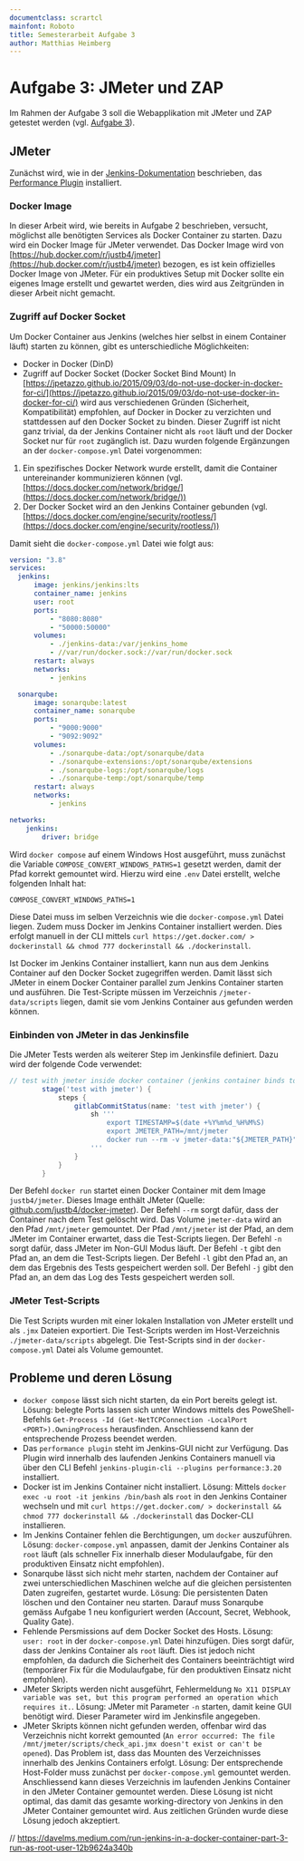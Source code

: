 ```yaml
---
documentclass: scrartcl
mainfont: Roboto
title: Semesterarbeit Aufgabe 3
author: Matthias Heimberg
---
```


# Aufgabe 3: JMeter und ZAP

Im Rahmen der Aufgabe 3 soll die Webapplikation mit JMeter und ZAP getestet werden (vgl. [Aufgabe 3](https://moodle.ffhs.ch/mod/assign/view.php?id=4133081)).

## JMeter
Zunächst wird, wie in der [Jenkins-Dokumentation](https://www.jenkins.io/doc/book/using/using-jmeter-with-jenkins/) beschrieben, das [Performance Plugin](https://plugins.jenkins.io/performance) installiert. 
### Docker Image
In dieser Arbeit wird, wie bereits in Aufgabe 2 beschrieben, versucht, möglichst alle benötigten Services als Docker Container zu starten. Dazu wird ein Docker Image für JMeter verwendet. Das Docker Image wird von [https://hub.docker.com/r/justb4/jmeter](https://hub.docker.com/r/justb4/jmeter) bezogen, es ist kein offizielles Docker Image von JMeter. Für ein produktives Setup mit Docker sollte ein eigenes Image erstellt und gewartet werden, dies wird aus Zeitgründen in dieser Arbeit nicht gemacht. 

### Zugriff auf Docker Socket
Um Docker Container aus Jenkins (welches hier selbst in einem Container läuft) starten zu können, gibt es unterschiedliche Möglichkeiten:
- Docker in Docker (DinD)
- Zugriff auf Docker Socket (Docker Socket Bind Mount)
In [https://jpetazzo.github.io/2015/09/03/do-not-use-docker-in-docker-for-ci/](https://jpetazzo.github.io/2015/09/03/do-not-use-docker-in-docker-for-ci/) wird aus verschiedenen Gründen (Sicherheit, Kompatibilität) empfohlen, auf Docker in Docker zu verzichten und stattdessen auf den Docker Socket zu binden. Dieser Zugriff ist nicht ganz trivial, da der Jenkins Container nicht als `root` läuft und der Docker Socket nur für `root` zugänglich ist. Dazu wurden folgende Ergänzungen an der `docker-compose.yml` Datei vorgenommen:
1. Ein spezifisches Docker Network wurde erstellt, damit die Container untereinander kommunizieren können (vgl. [https://docs.docker.com/network/bridge/](https://docs.docker.com/network/bridge/))
2. Der Docker Socket wird an den Jenkins Container gebunden (vgl. [https://docs.docker.com/engine/security/rootless/](https://docs.docker.com/engine/security/rootless/))

Damit sieht die `docker-compose.yml` Datei wie folgt aus:
```yaml
version: "3.8"
services:
  jenkins:
      image: jenkins/jenkins:lts
      container_name: jenkins
      user: root
      ports:
          - "8080:8080"
          - "50000:50000"
      volumes:
          - ./jenkins-data:/var/jenkins_home
          - //var/run/docker.sock://var/run/docker.sock
      restart: always
      networks:
          - jenkins

  sonarqube:
      image: sonarqube:latest
      container_name: sonarqube
      ports:
          - "9000:9000"
          - "9092:9092"
      volumes:
          - ./sonarqube-data:/opt/sonarqube/data
          - ./sonarqube-extensions:/opt/sonarqube/extensions
          - ./sonarqube-logs:/opt/sonarqube/logs
          - ./sonarqube-temp:/opt/sonarqube/temp
      restart: always
      networks:
          - jenkins

networks:
    jenkins:
        driver: bridge
```
Wird `docker compose` auf einem Windows Host ausgeführt, muss zunächst die Variable `COMPOSE_CONVERT_WINDOWS_PATHS=1` gesetzt werden, damit der Pfad korrekt gemountet wird. Hierzu wird eine `.env` Datei erstellt, welche folgenden Inhalt hat:
```env
COMPOSE_CONVERT_WINDOWS_PATHS=1
```
Diese Datei muss im selben Verzeichnis wie die `docker-compose.yml` Datei liegen. Zudem muss Docker im Jenkins Container installiert werden. Dies erfolgt manuell in der CLI mittels `curl https://get.docker.com/ > dockerinstall && chmod 777 dockerinstall && ./dockerinstall`.

Ist Docker im Jenkins Container installiert, kann nun aus dem Jenkins Container auf den Docker Socket zugegriffen werden. Damit lässt sich JMeter in einem Docker Container parallel zum Jenkins Container starten und ausführen. Die Test-Scripte müssen im Verzeichnis `/jmeter-data/scripts` liegen, damit sie vom Jenkins Container aus gefunden werden können.

### Einbinden von JMeter in das Jenkinsfile
Die JMeter Tests werden als weiterer Step im Jenkinsfile definiert. Dazu wird der folgende Code verwendet:
```groovy
// test with jmeter inside docker container (jenkins container binds to docker socket on host)
        stage('test with jmeter') {
            steps {
                gitlabCommitStatus(name: 'test with jmeter') {
                    sh '''
                        export TIMESTAMP=$(date +%Y%m%d_%H%M%S)
                        export JMETER_PATH=/mnt/jmeter
                        docker run --rm -v jmeter-data:"${JMETER_PATH}" justb4/jmeter -n -t /mnt/jmeter/scripts -l "${JMETER_PATH}"/tmp/result_"${TIMESTAMP}".jtl -j "${JMETER_PATH}/tmp/jmeter_${TIMESTAMP}".log 
                    '''
                }
            }
        }
```
Der Befehl `docker run` startet einen Docker Container mit dem Image `justb4/jmeter`. Dieses Image enthält JMeter (Quelle: [github.com/justb4/docker-jmeter](https://github.com/justb4/docker-jmeter)). Der Befehl `--rm` sorgt dafür, dass der Container nach dem Test gelöscht wird. Das Volume `jmeter-data` wird an den Pfad `/mnt/jmeter` gemountet. Der Pfad `/mnt/jmeter` ist der Pfad, an dem JMeter im Container erwartet, dass die Test-Scripts liegen. Der Befehl `-n` sorgt dafür, dass JMeter im Non-GUI Modus läuft. Der Befehl `-t` gibt den Pfad an, an dem die Test-Scripts liegen. Der Befehl `-l` gibt den Pfad an, an dem das Ergebnis des Tests gespeichert werden soll. Der Befehl `-j` gibt den Pfad an, an dem das Log des Tests gespeichert werden soll.




### JMeter Test-Scripts
Die Test Scripts wurden mit einer lokalen Installation von JMeter erstellt und als `.jmx` Dateien exportiert. Die Test-Scripts werden im Host-Verzeichnis `./jmeter-data/scripts` abgelegt. Die Test-Scripts sind in der `docker-compose.yml` Datei als Volume gemountet. 

## Probleme und deren Lösung
- `docker compose` lässt sich nicht starten, da ein Port bereits gelegt ist. Lösung: belegte Ports lassen sich unter Windows mittels des PoweShell-Befehls `Get-Process -Id (Get-NetTCPConnection -LocalPort <PORT>).OwningProcess` herausfinden. Anschliessend kann der entsprechende Prozess beendet werden.
- Das `performance plugin` steht im Jenkins-GUI nicht zur Verfügung. Das Plugin wird innerhalb des laufenden Jenkins Containers manuell via über den CLI Befehl `jenkins-plugin-cli --plugins performance:3.20` installiert.
- Docker ist im Jenkins Container nicht installiert. Lösung: Mittels `docker exec -u root -it jenkins /bin/bash` als `root` in den Jenkins Container wechseln und mit `curl https://get.docker.com/ > dockerinstall && chmod 777 dockerinstall && ./dockerinstall` das Docker-CLI installieren. 
- Im Jenkins Container fehlen die Berchtigungen, um `docker` auszuführen. Lösung: `docker-compose.yml` anpassen, damit der Jenkins Container als `root` läuft (als schneller Fix innerhalb dieser Modulaufgabe, für den produktiven Einsatz nicht empfohlen).
- Sonarqube lässt sich nicht mehr starten, nachdem der Container auf zwei unterschiedlichen Maschinen welche auf die gleichen persistenten Daten zugreifen, gestartet wurde. Lösung: Die persistenten Daten löschen und den Container neu starten. Darauf muss Sonarqube gemäss Aufgabe 1 neu konfiguriert werden (Account, Secret, Webhook, Quality Gate).
- Fehlende Persmissions auf dem Docker Socket des Hosts. Lösung: `user: root` in der `docker-compose.yml` Datei hinzufügen. Dies sorgt dafür, dass der Jenkins Container als `root` läuft. Dies ist jedoch nicht empfohlen, da dadurch die Sicherheit des Containers beeinträchtigt wird (temporärer Fix für die Modulaufgabe, für den produktiven Einsatz nicht empfohlen).
- JMeter Skripts werden nicht ausgeführt, Fehlermeldung `No X11 DISPLAY variable was set, but this program performed an operation which requires it.`. Lösung: JMeter mit Parameter `-n` starten, damit keine GUI benötigt wird. Dieser Parameter wird im Jenkinsfile angegeben.
- JMeter Skripts können nicht gefunden werden, offenbar wird das Verzeichnis nicht korrekt gemounted (`An error occurred: The file /mnt/jmeter/scripts/check_api.jmx doesn't exist or can't be opened`). Das Problem ist, dass das Mounten des Verzeichnisses innerhalb des Jenkins Containers erfolgt. Lösung: Der entsprechende Host-Folder muss zunächst per `docker-compose.yml` gemountet werden. Anschliessend kann dieses Verzeichnis im laufenden Jenkins Container in den JMeter Container gemountet werden. Diese Lösung ist nicht optimal, das damit das gesamte working-directory von Jenkins in den JMeter Container gemountet wird. Aus zeitlichen Gründen wurde diese Lösung jedoch akzeptiert.

// https://davelms.medium.com/run-jenkins-in-a-docker-container-part-3-run-as-root-user-12b9624a340b